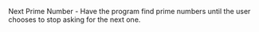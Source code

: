 Next Prime Number - Have the program find prime numbers until the user chooses to stop asking for the next one.
